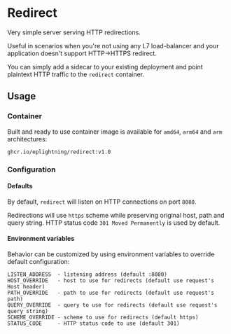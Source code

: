 # Redirect

Very simple server serving HTTP redirections.

Useful in scenarios when you're not using any L7 load-balancer and your application doesn't support HTTP->HTTPS redirect.

You can simply add a sidecar to your existing deployment and point plaintext HTTP traffic to the `redirect` container.

## Usage

### Container

Built and ready to use container image is available for `amd64`, `arm64` and `arm` architectures:

```
ghcr.io/eplightning/redirect:v1.0
```

### Configuration

#### Defaults

By default, `redirect` will listen on HTTP connections on port `8080`.

Redirections will use `https` scheme while preserving original host, path and query string. HTTP status code `301 Moved Permanently` is used by default.

#### Environment variables

Behavior can be customized by using environment variables to override default configuration:

```
LISTEN_ADDRESS  - listening address (default :8080)
HOST_OVERRIDE   - host to use for redirects (default use request's Host header)
PATH_OVERRIDE   - path to use for redirects (default use request's path)
QUERY_OVERRIDE  - query to use for redirects (default use request's query string)
SCHEME_OVERRIDE - scheme to use for redirects (default https)
STATUS_CODE     - HTTP status code to use (default 301)
```
